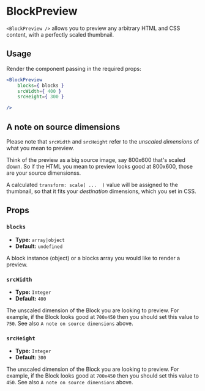 BlockPreview
============

`<BlockPreview />` allows you to preview any arbitrary HTML and CSS content, with a perfectly scaled thumbnail.

## Usage

Render the component passing in the required props:

```jsx
<BlockPreview
	blocks={ blocks }
	srcWidth={ 400 }
	srcHeight={ 300 }

/>
```

## A note on source dimensions

Please note that `srcWidth` and `srcHeight` refer to the _unscaled dimensions_ of what you mean to preview. 

Think of the preview as a big source image, say 800x600 that's scaled down. So if the HTML you mean to preview looks good at 800x600, those are your source dimensionss. 

A calculated `transform: scale( ...  )` value will be assigned to the thumbnail, so that it fits your _destination_ dimensions, which you set in CSS.


## Props

### `blocks`
* **Type:** `array|object`
* **Default:** `undefined`

A block instance (object) or a blocks array you would like to render a preview.

### `srcWidth`
* **Type:** `Integer`
* **Default:** `400`

The unscaled dimension of the Block you are looking to preview. For example, if the Block looks good at `700x450` then you should set this value to `750`. See also `A note on source dimensions` above.

### `srcHeight`
* **Type:** `Integer`
* **Default:** `300`

The unscaled dimension of the Block you are looking to preview. For example, if the Block looks good at `700x450` then you should set this value to `450`. See also `A note on source dimensions` above.
